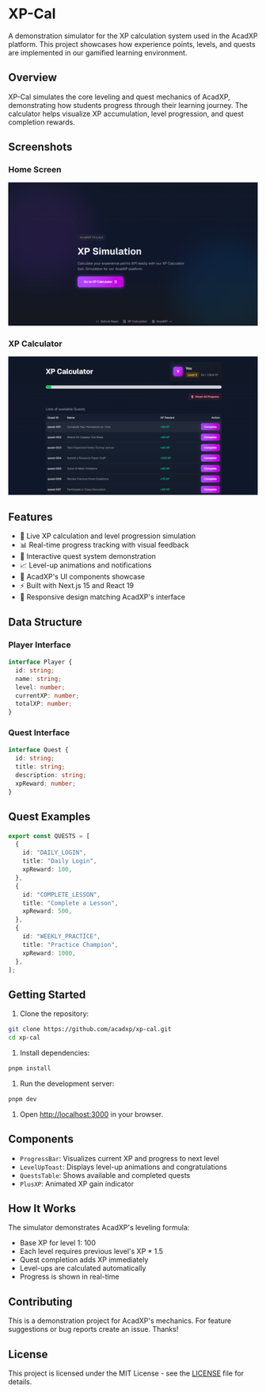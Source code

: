# XP-Cal

A demonstration simulator for the XP calculation system used in the AcadXP platform. This project showcases how experience points, levels, and quests are implemented in our gamified learning environment.

## Overview

XP-Cal simulates the core leveling and quest mechanics of AcadXP, demonstrating how students progress through their learning journey. The calculator helps visualize XP accumulation, level progression, and quest completion rewards.

## Screenshots

### Home Screen

![Home Screen](./public/screenshots/home-screen.png)

### XP Calculator

![XP Calculator Screen](./public/screenshots/xp-cal-screen.png)

## Features

- 🧮 Live XP calculation and level progression simulation
- 📊 Real-time progress tracking with visual feedback
- 🎯 Interactive quest system demonstration
- 📈 Level-up animations and notifications
- 🎨 AcadXP's UI components showcase
- ⚡ Built with Next.js 15 and React 19
- 📱 Responsive design matching AcadXP's interface

## Data Structure

### Player Interface

```typescript
interface Player {
  id: string;
  name: string;
  level: number;
  currentXP: number;
  totalXP: number;
}
```

### Quest Interface

```typescript
interface Quest {
  id: string;
  title: string;
  description: string;
  xpReward: number;
}
```

## Quest Examples

```typescript
export const QUESTS = [
  {
    id: "DAILY_LOGIN",
    title: "Daily Login",
    xpReward: 100,
  },
  {
    id: "COMPLETE_LESSON",
    title: "Complete a Lesson",
    xpReward: 500,
  },
  {
    id: "WEEKLY_PRACTICE",
    title: "Practice Champion",
    xpReward: 1000,
  },
];
```

## Getting Started

1. Clone the repository:

```bash
git clone https://github.com/acadxp/xp-cal.git
cd xp-cal
```

1. Install dependencies:

```bash
pnpm install
```

1. Run the development server:

```bash
pnpm dev
```

1. Open [http://localhost:3000](http://localhost:3000) in your browser.

## Components

- `ProgressBar`: Visualizes current XP and progress to next level
- `LevelUpToast`: Displays level-up animations and congratulations
- `QuestsTable`: Shows available and completed quests
- `PlusXP`: Animated XP gain indicator

## How It Works

The simulator demonstrates AcadXP's leveling formula:

- Base XP for level 1: 100
- Each level requires previous level's XP \* 1.5
- Quest completion adds XP immediately
- Level-ups are calculated automatically
- Progress is shown in real-time

## Contributing

This is a demonstration project for AcadXP's mechanics. For feature suggestions or bug reports create an issue. Thanks!

## License

This project is licensed under the MIT License - see the [LICENSE](LICENSE) file for details.
